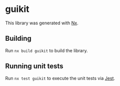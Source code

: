 # guikit

This library was generated with [Nx](https://nx.dev).

## Building

Run `nx build guikit` to build the library.

## Running unit tests

Run `nx test guikit` to execute the unit tests via [Jest](https://jestjs.io).
